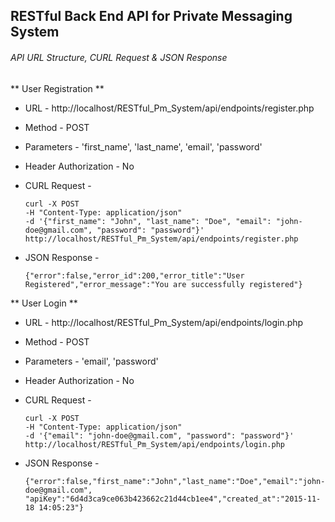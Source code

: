 ## RESTful Back End API for Private Messaging System ##

###### API URL Structure, CURL Request & JSON Response ######

** User Registration **

* URL - http://localhost/RESTful_Pm_System/api/endpoints/register.php 
* Method - POST
* Parameters - 'first_name', 'last_name', 'email', 'password'
* Header Authorization - No

* CURL Request -
    ```
    curl -X POST
    -H "Content-Type: application/json"
    -d '{"first_name": "John", "last_name": "Doe", "email": "john-doe@gmail.com", "password": "password"}'
    http://localhost/RESTful_Pm_System/api/endpoints/register.php 
    ```  
* JSON Response -
    ```    
    {"error":false,"error_id":200,"error_title":"User Registered","error_message":"You are successfully registered"}
    ```   
    
** User Login **

* URL - http://localhost/RESTful_Pm_System/api/endpoints/login.php 
* Method - POST
* Parameters - 'email', 'password'
* Header Authorization - No

* CURL Request -
    ```
    curl -X POST
    -H "Content-Type: application/json"
    -d '{"email": "john-doe@gmail.com", "password": "password"}'
    http://localhost/RESTful_Pm_System/api/endpoints/login.php 
    ```  
* JSON Response -
    ```    
    {"error":false,"first_name":"John","last_name":"Doe","email":"john-doe@gmail.com",
    "apiKey":"6d4d3ca9ce063b423662c21d44cb1ee4","created_at":"2015-11-18 14:05:23"}
    ```       

